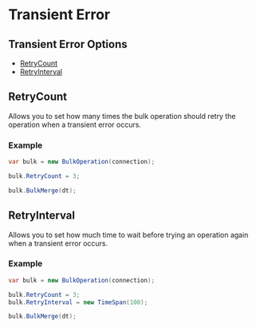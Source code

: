 # Transient Error

## Transient Error Options
- [RetryCount](#retrycount)
- [RetryInterval](#retryinterval)

## RetryCount
Allows you to set how many times the bulk operation should retry the operation when a transient error occurs.

### Example

```csharp
var bulk = new BulkOperation(connection);

bulk.RetryCount = 3;

bulk.BulkMerge(dt);
```

## RetryInterval
Allows you to set how much time to wait before trying an operation again when a transient error occurs.

### Example

```csharp
var bulk = new BulkOperation(connection);

bulk.RetryCount = 3;
bulk.RetryInterval = new TimeSpan(100);

bulk.BulkMerge(dt);
```
